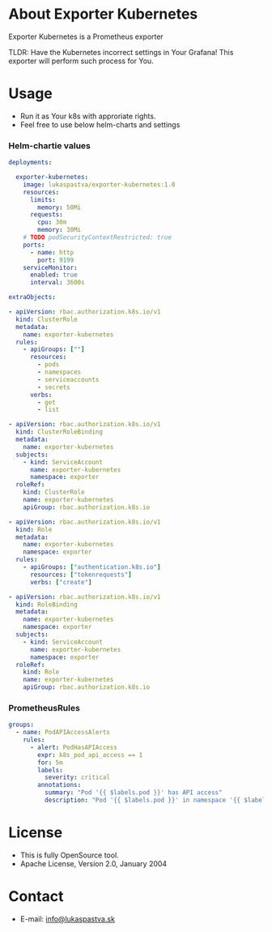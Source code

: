 About Exporter Kubernetes
==================

Exporter Kubernetes is a Prometheus exporter

TLDR: Have the Kubernetes incorrect settings in Your Grafana! This exporter will perform such process for You.

Usage
==================

- Run it as Your k8s with approriate rights.
- Feel free to use below helm-charts and settings

### Helm-chartie values
```yaml
deployments:

  exporter-kubernetes:
    image: lukaspastva/exporter-kubernetes:1.0
    resources:
      limits:
        memory: 50Mi
      requests:
        cpu: 30m
        memory: 30Mi
    # TODO podSecurityContextRestricted: true
    ports:
      - name: http
        port: 9199
    serviceMonitor:
      enabled: true
      interval: 3600s

extraObjects:

- apiVersion: rbac.authorization.k8s.io/v1
  kind: ClusterRole
  metadata:
    name: exporter-kubernetes
  rules:
    - apiGroups: [""]
      resources:
        - pods
        - namespaces
        - serviceaccounts
        - secrets
      verbs:
        - get
        - list

- apiVersion: rbac.authorization.k8s.io/v1
  kind: ClusterRoleBinding
  metadata:
    name: exporter-kubernetes
  subjects:
    - kind: ServiceAccount
      name: exporter-kubernetes
      namespace: exporter
  roleRef:
    kind: ClusterRole
    name: exporter-kubernetes
    apiGroup: rbac.authorization.k8s.io

- apiVersion: rbac.authorization.k8s.io/v1
  kind: Role
  metadata:
    name: exporter-kubernetes
    namespace: exporter
  rules:
    - apiGroups: ["authentication.k8s.io"]
      resources: ["tokenrequests"]
      verbs: ["create"]

- apiVersion: rbac.authorization.k8s.io/v1
  kind: RoleBinding
  metadata:
    name: exporter-kubernetes
    namespace: exporter
  subjects:
    - kind: ServiceAccount
      name: exporter-kubernetes
      namespace: exporter
  roleRef:
    kind: Role
    name: exporter-kubernetes
    apiGroup: rbac.authorization.k8s.io

```

### PrometheusRules
```yaml
groups:
  - name: PodAPIAccessAlerts
    rules:
      - alert: PodHasAPIAccess
        expr: k8s_pod_api_access == 1
        for: 5m
        labels:
          severity: critical
        annotations:
          summary: "Pod '{{ $labels.pod }}' has API access"
          description: "Pod '{{ $labels.pod }}' in namespace '{{ $labels.namespace }}' has access to the Kubernetes API."
```

License
==================
- This is fully OpenSource tool.
- Apache License, Version 2.0, January 2004

Contact
==================

- E-mail: info@lukaspastva.sk

